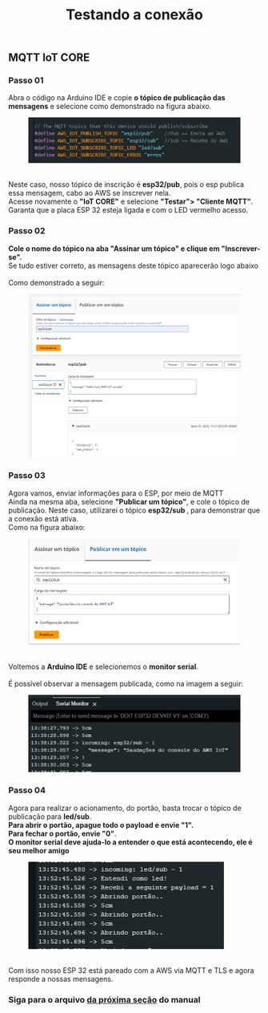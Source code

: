 
<!DOCTYPE html>
<html lang="pt-BR">
<head>
<meta charset="UTF-8">
</head>
<body>
<header>
  <h1>Testando a conexão</h1>
</header>
<main>
  <section>
    <h2>MQTT IoT CORE</h2>
    <article>
      <h3>Passo 01</h3>
      <p>
       Abra o código na Arduino IDE e copie <strong>o tópico de publicação das mensagens</strong> e selecione como demonstrado na figura abaixo.<br>
        <figure>
          <img src="https://github.com/Thiago5B/Projeto_IoT-SE/blob/main/img/mqtt_1.png">
        </figure>
        <br>Neste caso, nosso tópico de inscrição é <strong>esp32/pub</strong>, pois o esp publica essa mensagem, cabo ao AWS se inscrever nela.
        <br>Acesse novamente o <strong>"IoT CORE"</strong> e selecione <strong> "Testar"> "Cliente MQTT"</strong>.<br>
        Garanta que a placa ESP 32 esteja ligada e com o LED vermelho acesso.<br>
      </p>
    </article>
    <article>
      <h3>Passo 02</h3>
      <p>
       <strong>Cole o nome do tópico na aba "Assinar um tópico" e clique em "Inscrever-se".</strong> <br>
        Se tudo estiver correto, as mensagens deste tópico aparecerão logo abaixo<br>
        <br>Como demonstrado a seguir:<br>
        <figure>
        <img src="https://github.com/Thiago5B/Projeto_IoT-SE/blob/main/img/mqtt_2.png">
        </figure>        
      </p>
      <h3>Passo 03</h3>
      <p>
        Agora vamos, enviar informações para o ESP, por meio de MQTT<br> 
        Ainda na mesma aba, selecione <strong>"Publicar um tópico"</strong>, e cole o tópico de publicação. Neste caso, utilizarei o tópico <strong> esp32/sub </strong>, para demonstrar que a conexão está ativa. <br>
        Como na figura abaixo:
        <figure>
        <img src="https://github.com/Thiago5B/Projeto_IoT-SE/blob/main/img/mqtt_3.png">
        </figure>
        <br>Voltemos a  <strong> Arduino IDE</strong> e selecionemos o <strong>monitor serial</strong>. <br>
        <br> É possível observar a mensagem publicada, como na imagem a seguir:<br>
        <figure>
        <img src="https://github.com/Thiago5B/Projeto_IoT-SE/blob/main/img/mqtt_4.png">
        </figure>
      </p>
      <h3>Passo 04</h3>
      <p>
        Agora para realizar o acionamento, do portão, basta trocar o tópico de publicação para <strong>led/sub</strong>.
        <br><strong> Para abrir o portão, apague todo o payload e envie "1".<br> Para fechar o portão, envie "0"</strong>.<br>
        <strong> O monitor serial deve ajuda-lo a entender o que está acontecendo, ele é seu melhor amigo </strong> <br>
        <figure>
        <img src="https://github.com/Thiago5B/Projeto_IoT-SE/blob/main/img/mqtt_5.png">
        </figure><br>
     Com isso nosso ESP 32 está pareado com a AWS via MQTT e TLS e agora responde a nossas mensagens.        
      </p>
    </article>
    <h3>Siga para o arquivo <a href="https://github.com/Thiago5B/Projeto_IoT-SE/blob/main/PT-BR/Manual/5%20-%20Configurar%20Timestream.md"><strong> da próxima seção</a></strong> do manual</h3>
  </section>
</main>
</body>
</html>
